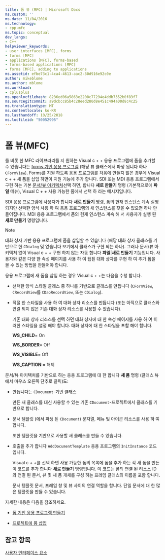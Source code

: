 ```yaml
---
title: 폼 뷰 (MFC) | Microsoft Docs
ms.custom: ''
ms.date: 11/04/2016
ms.technology:
- cpp-mfc
ms.topic: conceptual
dev_langs:
- C++
helpviewer_keywords:
- user interfaces [MFC], forms
- forms [MFC]
- applications [MFC], forms-based
- forms-based applications [MFC]
- forms [MFC], adding to applications
ms.assetid: efbe73c1-4ca4-4613-aac2-30d916e92c0e
author: mikeblome
ms.author: mblome
ms.workload:
- cplusplus
ms.openlocfilehash: 8236ed06a5863e2208c77294e4ddb7352b0f83f7
ms.sourcegitcommit: a9dcbcc85b4c28eed280d8e451c494a00d8c4c25
ms.translationtype: MT
ms.contentlocale: ko-KR
ms.lasthandoff: 10/25/2018
ms.locfileid: "50052995"
---
```

# <a name="form-views-mfc"></a>폼 뷰(MFC)

를 비롯 한 MFC 라이브러리를 지 원하는 Visual c + + 응용 프로그램에 폼을 추가할 수 있습니다는 [forms 기반 응용 프로그램](../mfc/reference/creating-a-forms-based-mfc-application.md) (해당 뷰 클래스에서 파생 됩니다 하나 `CFormView`). Forms를 지원 하도록 응용 프로그램를 처음에 만들지 않은 경우에 Visual c + + 새 폼을 삽입 하면이 지원 기능에 추가 합니다. SDI 또는 MDI 응용 프로그램에서 구현 하는 기본 [문서/뷰 아키텍처](../mfc/document-view-architecture.md)선택 하면, 합니다 **새로 만들기** 명령 (기본적으로에 **파일** 메뉴), Visual C + + 사용 가능한 폼에서 선택 하 라는 메시지입니다.

SDI 응용 프로그램에 사용자가 합니다 **새로 만들기** 명령, 폼의 현재 인스턴스 계속 실행 되지만 선택한 양식 사용 하 여 응용 프로그램의 새 인스턴스를 찾을 수 없으면 하나 만들어집니다. MDI 응용 프로그램에서 폼의 현재 인스턴스 계속 해 서 사용자가 실행 된 **새로 만들기** 명령입니다.

> [!NOTE]
>  대화 상자 기반 응용 프로그램에 폼을 삽입할 수 있습니다 (해당 대화 상자 클래스를 기반으로 한 `CDialog` 및 없습니다 보기에서 클래스가 구현 되는 하나). 그러나 문서/뷰 아키텍처 없이 Visual c + + 구현 하지 않는 자동 합니다 **파일**&#124;**새로 만들기** 기능입니다. 사용자와 같은 다양 한 속성 페이지를 사용 하 여 탭된 대화 상자를 구현 하 여 추가 폼을 볼 수 있는 방법을 만들어야 합니다.

응용 프로그램에 새 폼을 삽입 하는 경우 Visual c + +는 다음을 수행 합니다.

- 선택한 양식 스타일 클래스 중 하나를 기반으로 클래스를 만듭니다 (`CFormView`, `CRecordView`를 `CDaoRecordView`, 또는 `CDialog`).

- 적절 한 스타일을 사용 하 여 대화 상자 리소스를 만듭니다 (또는 아직으로 클래스와 연결 되지 않은 기존 대화 상자 리소스를 사용할 수 있습니다).

   기존 대화 상자 리소스를 선택 하면 대화 상자에 대 한 속성 페이지를 사용 하 여 이러한 스타일을 설정 해야 합니다. 대화 상자에 대 한 스타일을 포함 해야 합니다.

     **WS_CHILD**= On

     **WS_BORDER**= Off

     **WS_VISIBLE**= Off

     **WS_CAPTION =** 해제

문서/뷰 아키텍처를 기반으로 하는 응용 프로그램에 대 한 합니다 **새 폼** 명령 (클래스 뷰에서 마우스 오른쪽 단추로 클릭)도:

- 만듭니다는 `CDocument`-기반 클래스

   만든 새 클래스를 대신 사용할 수 있는 기존 `CDocument`-프로젝트에서 클래스를 기반으로 합니다.

- 문서 템플릿 (에서 파생 된 `CDocument`) 문자열, 메뉴 및 아이콘 리소스를 사용 하 여 합니다.

   또한 템플릿을 기반으로 사용할 새 클래스를 만들 수 있습니다.

- 호출을 추가 합니다 `AddDocumentTemplate` 응용 프로그램의 `InitInstance` 코드입니다.

   Visual c + +를 선택 하면 사용 가능한 폼의 목록에 폼을 추가 하는 각 새 폼을 만든이 코드를 추가 합니다 **새로 만들기** 명령입니다. 이 코드는 폼의 연결 된 리소스 ID와 연결 된 문서, 뷰 및 새 폼 개체를 구성 하는 프레임 클래스의 이름을 포함 합니다.

   문서 템플릿 문서, 프레임 창 및 뷰 사이의 연결 역할을 합니다. 단일 문서에 대 한 많은 템플릿을 만들 수 있습니다.

자세한 내용은 다음을 참조하세요.

- [폼 기반 응용 프로그램 만들기](../mfc/reference/creating-a-forms-based-mfc-application.md)

- [프로젝트에 폼 삽입](../mfc/inserting-a-form-into-a-project.md)

## <a name="see-also"></a>참고 항목

[사용자 인터페이스 요소](../mfc/user-interface-elements-mfc.md)
